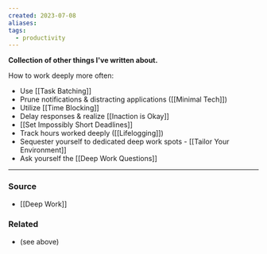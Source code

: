 ```yaml
---
created: 2023-07-08
aliases: 
tags:
  - productivity
---
```

**Collection of other things I've written about.**

How to work deeply more often:

- Use [[Task Batching]]
- Prune notifications & distracting applications ([[Minimal Tech]])
- Utilize [[Time Blocking]]
- Delay responses & realize [[Inaction is Okay]]
- [[Set Impossibly Short Deadlines]]
- Track hours worked deeply ([[Lifelogging]])
- Sequester yourself to dedicated deep work spots - [[Tailor Your Environment]]
- Ask yourself the [[Deep Work Questions]]

****
### Source
- [[Deep Work]]
### Related
- (see above)